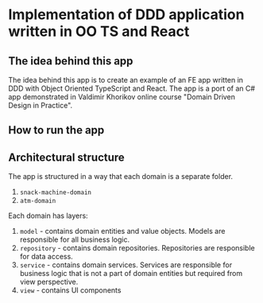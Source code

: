 # Implementation of DDD application written in OO TS and React

## The idea behind this app

The idea behind this app is to create an example of an FE app written in DDD with Object Oriented TypeScript and React. 
The app is a port of an C# app demonstrated in Valdimir Khorikov online course "Domain Driven Design in Practice". 

## How to run the app

## Architectural structure

The app is structured in a way that each domain is a separate folder.
1. `snack-machine-domain` 
2. `atm-domain`

Each domain has layers:
1. `model` - contains domain entities and value objects. Models are responsible for all business logic.
2. `repository` - contains domain repositories. Repositories are responsible for data access.
3. `service` - contains domain services. Services are responsible for business logic that is not a part of domain entities but required from view perspective.
4. `view` - contains UI components
